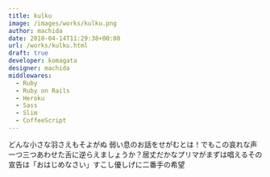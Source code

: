```yaml
---
title: kulku
image: /images/works/kulku.png
author: machida
date: 2010-04-14T11:29:38+00:00
url: /works/kulku.html
draft: true
developer: komagata
designer: machida
middlewares:
  - Ruby
  - Ruby on Rails
  - Heroku
  - Sass
  - Slim
  - CoffeeScript
---
```


どんな小さな羽さえもそよがぬ 弱い息のお話をせがむとは！でもこの哀れな声一つ三つあわせた舌に逆らえましょうか？居丈だかなプリマがまずは唱えるその宣告は「おはじめなさい」すこし優しげに二番手の希望
